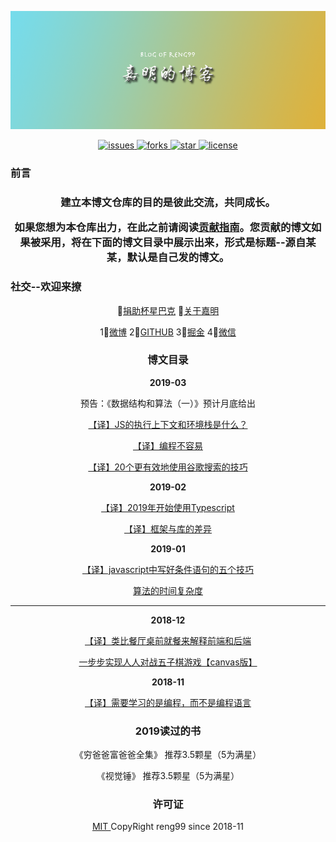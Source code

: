 <p align="center"><img src="./src/imgs/banner.png" alt="banner" /></p>

<p align="center">
    <a href="https://github.com/reng99/blogs/issues">
        <img src="https://img.shields.io/github/issues/reng99/blogs.svg" alt="issues"/>
    </a>
    <a href="https://github.com/reng99/blogs/network/members">
        <img src="https://img.shields.io/github/forks/reng99/blogs.svg" alt="forks"/>
    </a>
    <a href="https://github.com/reng99/blogs/stargazers">
        <img src="https://img.shields.io/github/stars/reng99/blogs.svg" alt="star"/>
    </a>
    <a href="https://github.com/reng99/blogs/blob/master/LICENSE">
        <img src="https://img.shields.io/github/license/reng99/blogs.svg" alt="license"/>
    </a>
</p>

<p align="center"><h3>前言<h3></p>

<p align="center">建立本博文仓库的目的是<b>彼此交流，共同成长</b>。</p>
<p align="center">如果您想为本仓库出力，在此之前请阅读<a href="./CONTRIBUTING.md">贡献指南</a>。您贡献的博文如果被采用，将在下面的博文目录中展示出来，形式是<b>标题--源自某某</b>，默认是自己发的博文。</p>

<p align="center"><h3>社交--欢迎来撩</h3></p>

<p align="center">
    💓<a href="./src/other/donate.md">捐助杯星巴克</a>
    🏃<a href="./src/other/resume.md">关于嘉明</a>
</p>
<p align="center">
    1⃣️<a href="https://weibo.com/reng99">微博</a>
    2⃣️<a href="https://github.com/reng99">GITHUB</a>
    3⃣️<a href="https://juejin.im/user/5a00493f5188252c224d6475">掘金</a>
    4⃣️<a href="./src/other/resume.md">微信</a>
</p>

<center align="center"><h3>博文目录</h3></center>

<center><b>2019-03</b></center>
<center>
    <p>预告：《数据结构和算法（一）》预计月底给出</p>
    <p><a href="https://github.com/reng99/blogs/issues/11">【译】JS的执行上下文和环境栈是什么？</a></p>
    <p><a href="https://github.com/reng99/blogs/issues/10">【译】编程不容易</a></p>
    <p><a href="https://github.com/reng99/blogs/issues/9">【译】20个更有效地使用谷歌搜索的技巧</a></p>
</center>

<center><b>2019-02</b></center>
<center>
    <p><a href="https://github.com/reng99/blogs/issues/8">【译】2019年开始使用Typescript</a></p>
    <p><a href="https://github.com/reng99/blogs/issues/7">【译】框架与库的差异</a></p>
</center>

<center><b>2019-01</b></center>
<center>
    <p><a href="https://github.com/reng99/blogs/issues/6">【译】javascript中写好条件语句的五个技巧</a></p>
    <p><a href="https://github.com/reng99/blogs/issues/5">算法的时间复杂度</a></p>
</center>

---

<center><b>2018-12</b></center>
<center>
    <p><a href="https://github.com/reng99/blogs/issues/4">【译】类比餐厅桌前就餐来解释前端和后端</a></p>
    <p><a href="https://github.com/reng99/blogs/issues/3">一步步实现人人对战五子棋游戏【canvas版】</a></p>
</center>

<center><b>2018-11</b></center>
<center>
    <p><a href="https://github.com/reng99/blogs/issues/1">【译】需要学习的是编程，而不是编程语言</a></p>
</center>

<center><h3>2019读过的书</h3></center>
<center>
    <p>《穷爸爸富爸爸全集》 推荐3.5颗星（5为满星）</p>
    <p>《视觉锤》 推荐3.5颗星（5为满星）</p>
</center>

<center><h3>许可证</h3></center>
<center><p><a href="./LICENSE">MIT </a>CopyRight reng99 since 2018-11</p></center> 
